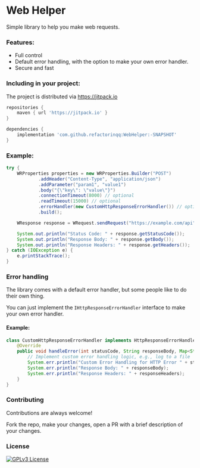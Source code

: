 
# Web Helper

Simple library to help you make web requests.

### Features: 

- Full control
- Default error handling, with the option to make your own error handler.
- Secure and fast

### Including in your project:

The project is distributed via https://jitpack.io

```groovy
repositories {
	maven { url 'https://jitpack.io' }
}

dependencies {
    implementation 'com.github.refactorinqq:WebHelper:-SNAPSHOT'
}
```
### Example:

```java
try {
    WRProperties properties = new WRProperties.Builder("POST")
            .addHeader("Content-Type", "application/json")
            .addParameter("param1", "value1")
            .body("{\"key\": \"value\"}")
            .connectionTimeout(8000) // optional
            .readTimeout(15000) // optional
            .errorHandler(new CustomHttpResponseErrorHandler()) // optional
            .build();

    WResponse response = WRequest.sendRequest("https://example.com/api", properties);

    System.out.println("Status Code: " + response.getStatusCode());
    System.out.println("Response Body: " + response.getBody());
    System.out.println("Response Headers: " + response.getHeaders());
} catch (IOException e) {
    e.printStackTrace();
}
```

### Error handling

The library comes with a default error handler, but some people like to do their own thing.

You can just implement the `IHttpResponseErrorHandler` interface to make your own error handler.

#### Example: 

```java
class CustomHttpResponseErrorHandler implements HttpResponseErrorHandler {
    @Override
    public void handleError(int statusCode, String responseBody, Map<String, String> responseHeaders) {
        // Implement custom error handling logic, e.g., log to a file
        System.err.println("Custom Error Handling for HTTP Error " + statusCode);
        System.err.println("Response Body: " + responseBody);
        System.err.println("Response Headers: " + responseHeaders);
    }
}
```
### Contributing

Contributions are always welcome!

Fork the repo, make your changes, open a PR with a brief description of your changes.
### License

[![GPLv3 License](https://img.shields.io/badge/License-GPL%20v3-green.svg)](https://opensource.org/licenses/)

